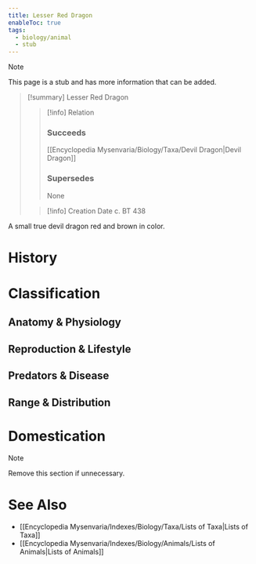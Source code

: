 ```yaml
---
title: Lesser Red Dragon
enableToc: true
tags:
  - biology/animal
  - stub
---
```


> [!note]
> This page is a stub and has more information that can be added.

> [!summary] Lesser Red Dragon
> > [!info] Relation
> > ### Succeeds
> > [[Encyclopedia Mysenvaria/Biology/Taxa/Devil Dragon|Devil Dragon]]
> > ### Supersedes
> > None
>
> > [!info] Creation Date
> > c. BT 438

A small true devil dragon red and brown in color.
# History

# Classification
## Anatomy & Physiology

## Reproduction & Lifestyle

## Predators & Disease

## Range & Distribution

# Domestication

> [!note]
> Remove this section if unnecessary.
# See Also
- [[Encyclopedia Mysenvaria/Indexes/Biology/Taxa/Lists of Taxa|Lists of Taxa]]
- [[Encyclopedia Mysenvaria/Indexes/Biology/Animals/Lists of Animals|Lists of Animals]]